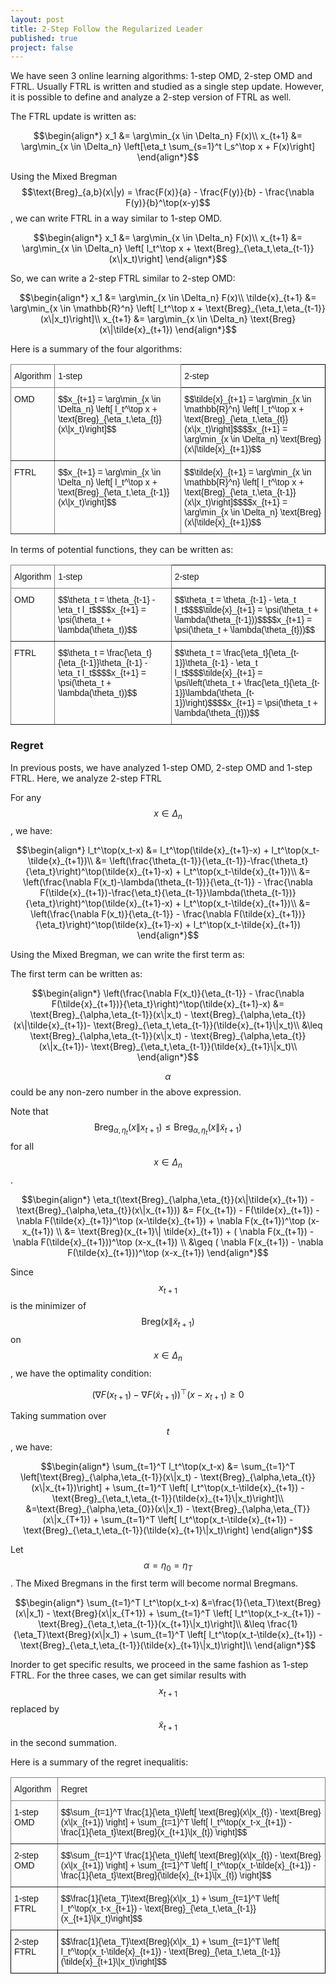 ```yaml
---
layout: post
title: 2-Step Follow the Regularized Leader
published: true
project: false
---
```


We have seen 3 online learning algorithms: 1-step OMD, 2-step OMD and FTRL. Usually FTRL is written and studied as a single step update. However, it is possible to define and analyze a 2-step version of FTRL as well.

The FTRL update is written as:

$$\begin{align*}
x_1 &= \arg\min_{x \in \Delta_n} F(x)\\
x_{t+1} &= \arg\min_{x \in \Delta_n} \left[\eta_t \sum_{s=1}^t l_s^\top x + F(x)\right]
\end{align*}$$

Using the Mixed Bregman $$\text{Breg}_{a,b}(x\|y) = \frac{F(x)}{a} - \frac{F(y)}{b} - \frac{\nabla F(y)}{b}^\top(x-y)$$, we can write FTRL in a way similar to 1-step OMD.

$$\begin{align*}
x_1 &= \arg\min_{x \in \Delta_n} F(x)\\
x_{t+1} &= \arg\min_{x \in \Delta_n} \left[ l_t^\top x + \text{Breg}_{\eta_t,\eta_{t-1}}(x\|x_t)\right]
\end{align*}$$

So, we can write a 2-step FTRL similar to 2-step OMD:

$$\begin{align*}
x_1 &= \arg\min_{x \in \Delta_n} F(x)\\
\tilde{x}_{t+1} &= \arg\min_{x \in \mathbb{R}^n} \left[ l_t^\top x + \text{Breg}_{\eta_t,\eta_{t-1}}(x\|x_t)\right]\\
x_{t+1} &= \arg\min_{x \in \Delta_n} \text{Breg}(x\|\tilde{x}_{t+1})
\end{align*}$$

Here is a summary of the four algorithms:

<style type="text/css">
.tg  {border-collapse:collapse;border-spacing:0; margin-left: auto;
  margin-right: auto;}
.tg td{border-color:black;border-style:solid;border-width:1px;font-family:Arial, sans-serif;font-size:14px;
  overflow:hidden;padding:10px 5px;word-break:normal;}
.tg th{border-color:black;border-style:solid;border-width:1px;font-family:Arial, sans-serif;font-size:14px;
  font-weight:normal;overflow:hidden;padding:10px 5px;word-break:normal;}
.tg .tg-0pky{border-color:inherit;text-align:left;vertical-align:top}
.tg .tg-0lax{text-align:left;vertical-align:top}
</style>
<table class="tg">
<thead>
  <tr>
    <th class="tg-0pky">Algorithm</th>
    <th class="tg-0pky">1-step</th>
    <th class="tg-0lax">2-step</th>
  </tr>
</thead>
<tbody>
  <tr>
    <td class="tg-0pky">OMD</td>
    <td class="tg-0pky">$$x_{t+1} = \arg\min_{x \in \Delta_n} \left[ l_t^\top x + \text{Breg}_{\eta_t,\eta_{t}}(x\|x_t)\right]$$</td>
    <td class="tg-0lax">$$\tilde{x}_{t+1} = \arg\min_{x \in \mathbb{R}^n} \left[ l_t^\top x + \text{Breg}_{\eta_t,\eta_{t}}(x\|x_t)\right]$$$$x_{t+1} = \arg\min_{x \in \Delta_n} \text{Breg}(x\|\tilde{x}_{t+1})$$</td>
  </tr>
  <tr>
    <td class="tg-0pky">FTRL</td>
    <td class="tg-0pky">$$x_{t+1} = \arg\min_{x \in \Delta_n} \left[ l_t^\top x + \text{Breg}_{\eta_t,\eta_{t-1}}(x\|x_t)\right]$$</td>
    <td class="tg-0lax">$$\tilde{x}_{t+1} = \arg\min_{x \in \mathbb{R}^n} \left[ l_t^\top x + \text{Breg}_{\eta_t,\eta_{t-1}}(x\|x_t)\right]$$$$x_{t+1} = \arg\min_{x \in \Delta_n} \text{Breg}(x\|\tilde{x}_{t+1})$$</td>
  </tr>
</tbody>
</table>

In terms of potential functions, they can be written as:

<style type="text/css">
.tg  {border-collapse:collapse;border-spacing:0;margin-left: auto;
  margin-right: auto;}
.tg td{border-color:black;border-style:solid;border-width:1px;font-family:Arial, sans-serif;font-size:14px;
  overflow:hidden;padding:10px 5px;word-break:normal;}
.tg th{border-color:black;border-style:solid;border-width:1px;font-family:Arial, sans-serif;font-size:14px;
  font-weight:normal;overflow:hidden;padding:10px 5px;word-break:normal;}
.tg .tg-0pky{border-color:inherit;text-align:left;vertical-align:top}
.tg .tg-0lax{text-align:left;vertical-align:top}
</style>
<table class="tg">
<thead>
  <tr>
    <th class="tg-0pky">Algorithm</th>
    <th class="tg-0pky">1-step</th>
    <th class="tg-0lax">2-step</th>
  </tr>
</thead>
<tbody>
  <tr>
    <td class="tg-0pky">OMD</td>
    <td class="tg-0pky">$$\theta_t = \theta_{t-1} - \eta_t l_t$$$$x_{t+1} = \psi(\theta_t + \lambda(\theta_t))$$</td>
    <td class="tg-0lax">$$\theta_t = \theta_{t-1} - \eta_t l_t$$$$\tilde{x}_{t+1} = \psi(\theta_t + \lambda(\theta_{t-1}))$$$$x_{t+1} = \psi(\theta_t + \lambda(\theta_{t}))$$</td>
  </tr>
  <tr>
    <td class="tg-0pky">FTRL</td>
    <td class="tg-0pky">$$\theta_t = \frac{\eta_t}{\eta_{t-1}}\theta_{t-1} - \eta_t l_t$$$$x_{t+1} = \psi(\theta_t + \lambda(\theta_t))$$</td>
    <td class="tg-0lax">$$\theta_t = \frac{\eta_t}{\eta_{t-1}}\theta_{t-1} - \eta_t l_t$$$$\tilde{x}_{t+1} = \psi\left(\theta_t + \frac{\eta_t}{\eta_{t-1}}\lambda(\theta_{t-1})\right)$$$$x_{t+1} = \psi(\theta_t + \lambda(\theta_{t}))$$</td>
  </tr>
</tbody>
</table>

### Regret

In previous posts, we have analyzed 1-step OMD, 2-step OMD and 1-step FTRL. Here, we analyze 2-step FTRL

For any $$x \in \Delta_n$$, we have:

$$\begin{align*}
l_t^\top(x_t-x) &= l_t^\top(\tilde{x}_{t+1}-x) + l_t^\top(x_t-\tilde{x}_{t+1})\\
&= \left(\frac{\theta_{t-1}}{\eta_{t-1}}-\frac{\theta_t}{\eta_t}\right)^\top(\tilde{x}_{t+1}-x) + l_t^\top(x_t-\tilde{x}_{t+1})\\
&= \left(\frac{\nabla F(x_t)-\lambda(\theta_{t-1})}{\eta_{t-1}} - \frac{\nabla F(\tilde{x}_{t+1})-\frac{\eta_t}{\eta_{t-1}}\lambda(\theta_{t-1})}{\eta_t}\right)^\top(\tilde{x}_{t+1}-x) + l_t^\top(x_t-\tilde{x}_{t+1})\\
&= \left(\frac{\nabla F(x_t)}{\eta_{t-1}} - \frac{\nabla F(\tilde{x}_{t+1})}{\eta_t}\right)^\top(\tilde{x}_{t+1}-x) + l_t^\top(x_t-\tilde{x}_{t+1})
\end{align*}$$

Using the Mixed Bregman, we can write the first term as:

The first term can be written as:

$$\begin{align*}
\left(\frac{\nabla F(x_t)}{\eta_{t-1}} - \frac{\nabla F(\tilde{x}_{t+1})}{\eta_t}\right)^\top(\tilde{x}_{t+1}-x)  &= \text{Breg}_{\alpha,\eta_{t-1}}(x\|x_t) - \text{Breg}_{\alpha,\eta_{t}}(x\|\tilde{x}_{t+1})- \text{Breg}_{\eta_t,\eta_{t-1}}(\tilde{x}_{t+1}\|x_t)\\
&\leq  \text{Breg}_{\alpha,\eta_{t-1}}(x\|x_t) - \text{Breg}_{\alpha,\eta_{t}}(x\|x_{t+1})- \text{Breg}_{\eta_t,\eta_{t-1}}(\tilde{x}_{t+1}\|x_t)\\
\end{align*}$$

$$\alpha$$ could be any non-zero number in the above expression.

Note that $$\text{Breg}_{\alpha,\eta_{t}}(x\|x_{t+1}) \leq \text{Breg}_{\alpha,\eta_{t}}(x\|\tilde{x}_{t+1})$$ for all $$x \in \Delta_n$$.

$$\begin{align*}
 \eta_t(\text{Breg}_{\alpha,\eta_{t}}(x\|\tilde{x}_{t+1}) - \text{Breg}_{\alpha,\eta_{t}}(x\|x_{t+1}))  &= F(x_{t+1}) - F(\tilde{x}_{t+1}) - \nabla F(\tilde{x}_{t+1})^\top (x-\tilde{x}_{t+1}) + \nabla F(x_{t+1})^\top (x-x_{t+1}) \\
 &= \text{Breg}(x_{t+1}\| \tilde{x}_{t+1}) + ( \nabla F(x_{t+1}) - \nabla F(\tilde{x}_{t+1}))^\top (x-x_{t+1}) \\
 &\geq  ( \nabla F(x_{t+1}) - \nabla F(\tilde{x}_{t+1}))^\top (x-x_{t+1})
\end{align*}$$

Since $$x_{t+1}$$ is the minimizer of $$\text{Breg}(x\| \tilde{x}_{t+1})$$ on $$x \in \Delta_n$$, we have the optimality condition:

$$(\nabla F(x_{t+1} ) - \nabla F(\tilde{x}_{t+1}))^\top (x-x_{t+1}) \geq 0$$

Taking summation over $$t$$, we have:

$$\begin{align*}
\sum_{t=1}^T l_t^\top(x_t-x) &= \sum_{t=1}^T \left[\text{Breg}_{\alpha,\eta_{t-1}}(x\|x_t) - \text{Breg}_{\alpha,\eta_{t}}(x\|x_{t+1})\right] + \sum_{t=1}^T \left[ l_t^\top(x_t-\tilde{x}_{t+1}) -  \text{Breg}_{\eta_t,\eta_{t-1}}(\tilde{x}_{t+1}\|x_t)\right]\\
&=\text{Breg}_{\alpha,\eta_{0}}(x\|x_1) - \text{Breg}_{\alpha,\eta_{T}}(x\|x_{T+1}) + \sum_{t=1}^T \left[ l_t^\top(x_t-\tilde{x}_{t+1}) -  \text{Breg}_{\eta_t,\eta_{t-1}}(\tilde{x}_{t+1}\|x_t)\right]
\end{align*}$$

Let $$\alpha = \eta_0 = \eta_T$$. The Mixed Bregmans in the first term will become normal Bregmans.

$$\begin{align*}
\sum_{t=1}^T l_t^\top(x_t-x) &=\frac{1}{\eta_T}\text{Breg}(x\|x_1) - \text{Breg}(x\|x_{T+1}) + \sum_{t=1}^T \left[ l_t^\top(x_t-x_{t+1}) -  \text{Breg}_{\eta_t,\eta_{t-1}}(x_{t+1}\|x_t)\right]\\
&\leq \frac{1}{\eta_T}\text{Breg}(x\|x_1) + \sum_{t=1}^T \left[ l_t^\top(x_t-\tilde{x}_{t+1}) -  \text{Breg}_{\eta_t,\eta_{t-1}}(\tilde{x}_{t+1}\|x_t)\right]\\
\end{align*}$$

Inorder to get specific results, we proceed in the same fashion as 1-step FTRL. For the three cases, we can get similar results with $$x_{t+1}$$ replaced by $$\tilde{x}_{t+1}$$ in the second summation.

Here is a summary of the regret inequalitis:

<style type="text/css">
.tg  {border-collapse:collapse;border-spacing:0;margin-left: auto;
  margin-right: auto;}
.tg td{border-color:black;border-style:solid;border-width:1px;font-family:Arial, sans-serif;font-size:14px;
  overflow:hidden;padding:10px 5px;word-break:normal;}
.tg th{border-color:black;border-style:solid;border-width:1px;font-family:Arial, sans-serif;font-size:14px;
  font-weight:normal;overflow:hidden;padding:10px 5px;word-break:normal;}
.tg .tg-0pky{border-color:inherit;text-align:left;vertical-align:top}
.tg .tg-0lax{text-align:left;vertical-align:top}
</style>
<table class="tg">
<thead>
  <tr>
    <th class="tg-0pky">Algorithm</th>
    <th class="tg-0pky">Regret</th>
  </tr>
</thead>
<tbody>
  <tr>
    <td class="tg-0pky">1-step OMD</td>
    <td class="tg-0pky">$$\sum_{t=1}^T \frac{1}{\eta_t}\left[ \text{Breg}(x\|x_{t}) - \text{Breg}(x\|x_{t+1}) \right] + \sum_{t=1}^T \left[ l_t^\top(x_t-x_{t+1}) - \frac{1}{\eta_t}\text{Breg}(x_{t+1}\|x_{t}) \right]$$</td>
  </tr>
  <tr>
    <td class="tg-0pky">2-step OMD</td>
    <td class="tg-0pky">$$\sum_{t=1}^T \frac{1}{\eta_t}\left[ \text{Breg}(x\|x_{t}) - \text{Breg}(x\|x_{t+1}) \right] + \sum_{t=1}^T \left[ l_t^\top(x_t-\tilde{x}_{t+1}) - \frac{1}{\eta_t}\text{Breg}(\tilde{x}_{t+1}\|x_{t}) \right]$$</td>
  </tr>
  <tr>
    <td class="tg-0pky">1-step  FTRL</td>
    <td class="tg-0pky">$$\frac{1}{\eta_T}\text{Breg}(x\|x_1) + \sum_{t=1}^T \left[ l_t^\top(x_t-x_{t+1}) -  \text{Breg}_{\eta_t,\eta_{t-1}}(x_{t+1}\|x_t)\right]$$</td>
  </tr>
  <tr>
    <td class="tg-0lax">2-step FTRL</td>
    <td class="tg-0lax">$$\frac{1}{\eta_T}\text{Breg}(x\|x_1) + \sum_{t=1}^T \left[ l_t^\top(x_t-\tilde{x}_{t+1}) -  \text{Breg}_{\eta_t,\eta_{t-1}}(\tilde{x}_{t+1}\|x_t)\right]$$</td>
  </tr>
</tbody>
</table>

